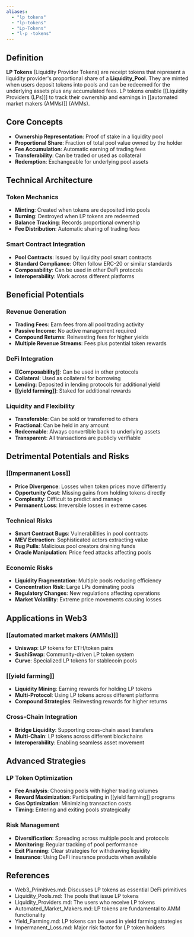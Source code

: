 ```yaml
---
aliases:
  - "lp tokens"
  - "lp-tokens"
  - "Lp-Tokens"
  - "l-p -tokens"
---
```



## Definition

**LP Tokens** (Liquidity Provider Tokens) are receipt tokens that represent a liquidity provider's proportional share of a **Liquidity_Pool**. They are minted when users deposit tokens into pools and can be redeemed for the underlying assets plus any accumulated fees. LP tokens enable [[Liquidity Providers (LPs)]] to track their ownership and earnings in [[automated market makers (AMMs)]] (AMMs).

## Core Concepts

- **Ownership Representation**: Proof of stake in a liquidity pool
- **Proportional Share**: Fraction of total pool value owned by the holder
- **Fee Accumulation**: Automatic earning of trading fees
- **Transferability**: Can be traded or used as collateral
- **Redemption**: Exchangeable for underlying pool assets

## Technical Architecture

### Token Mechanics
- **Minting**: Created when tokens are deposited into pools
- **Burning**: Destroyed when LP tokens are redeemed
- **Balance Tracking**: Records proportional ownership
- **Fee Distribution**: Automatic sharing of trading fees

### Smart Contract Integration
- **Pool Contracts**: Issued by liquidity pool smart contracts
- **Standard Compliance**: Often follow ERC-20 or similar standards
- **Composability**: Can be used in other DeFi protocols
- **Interoperability**: Work across different platforms

## Beneficial Potentials

### Revenue Generation
- **Trading Fees**: Earn fees from all pool trading activity
- **Passive Income**: No active management required
- **Compound Returns**: Reinvesting fees for higher yields
- **Multiple Revenue Streams**: Fees plus potential token rewards

### DeFi Integration
- **[[Composability]]**: Can be used in other protocols
- **Collateral**: Used as collateral for borrowing
- **Lending**: Deposited in lending protocols for additional yield
- **[[yield farming]]**: Staked for additional rewards

### Liquidity and Flexibility
- **Transferable**: Can be sold or transferred to others
- **Fractional**: Can be held in any amount
- **Redeemable**: Always convertible back to underlying assets
- **Transparent**: All transactions are publicly verifiable

## Detrimental Potentials and Risks

### [[Impermanent Loss]]
- **Price Divergence**: Losses when token prices move differently
- **Opportunity Cost**: Missing gains from holding tokens directly
- **Complexity**: Difficult to predict and manage
- **Permanent Loss**: Irreversible losses in extreme cases

### Technical Risks
- **Smart Contract Bugs**: Vulnerabilities in pool contracts
- **MEV Extraction**: Sophisticated actors extracting value
- **Rug Pulls**: Malicious pool creators draining funds
- **Oracle Manipulation**: Price feed attacks affecting pools

### Economic Risks
- **Liquidity Fragmentation**: Multiple pools reducing efficiency
- **Concentration Risk**: Large LPs dominating pools
- **Regulatory Changes**: New regulations affecting operations
- **Market Volatility**: Extreme price movements causing losses

## Applications in Web3

### [[automated market makers (AMMs)]]
- **Uniswap**: LP tokens for ETH/token pairs
- **SushiSwap**: Community-driven LP token system
- **Curve**: Specialized LP tokens for stablecoin pools

### [[yield farming]]
- **Liquidity Mining**: Earning rewards for holding LP tokens
- **Multi-Protocol**: Using LP tokens across different platforms
- **Compound Strategies**: Reinvesting rewards for higher returns

### Cross-Chain Integration
- **Bridge Liquidity**: Supporting cross-chain asset transfers
- **Multi-Chain**: LP tokens across different blockchains
- **Interoperability**: Enabling seamless asset movement

## Advanced Strategies

### LP Token Optimization
- **Fee Analysis**: Choosing pools with higher trading volumes
- **Reward Maximization**: Participating in [[yield farming]] programs
- **Gas Optimization**: Minimizing transaction costs
- **Timing**: Entering and exiting pools strategically

### Risk Management
- **Diversification**: Spreading across multiple pools and protocols
- **Monitoring**: Regular tracking of pool performance
- **Exit Planning**: Clear strategies for withdrawing liquidity
- **Insurance**: Using DeFi insurance products when available

## References
- Web3_Primitives.md: Discusses LP tokens as essential DeFi primitives
- Liquidity_Pools.md: The pools that issue LP tokens
- Liquidity_Providers.md: The users who receive LP tokens
- Automated_Market_Makers.md: LP tokens are fundamental to AMM functionality
- Yield_Farming.md: LP tokens can be used in yield farming strategies
- Impermanent_Loss.md: Major risk factor for LP token holders
